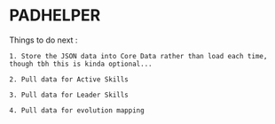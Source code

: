 # PADHELPER


Things to do next :

    1. Store the JSON data into Core Data rather than load each time, though tbh this is kinda optional...
    
    2. Pull data for Active Skills
    
    3. Pull data for Leader Skills
    
    4. Pull data for evolution mapping
